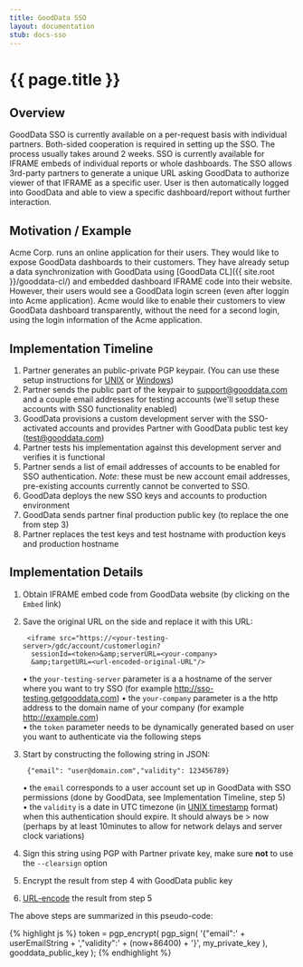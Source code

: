 ```yaml
---
title: GoodData SSO
layout: documentation
stub: docs-sso
---
```


# {{ page.title }}

## Overview

GoodData SSO is currently available on a per-request basis with individual partners. Both-sided cooperation is required in setting up the SSO. The process usually takes around 2 weeks. SSO is currently available for IFRAME embeds of individual reports or whole dashboards. The SSO allows 3rd-party partners to generate a unique URL asking GoodData to authorize viewer of that IFRAME as a specific user. User is then automatically logged into GoodData and able to view a specific dashboard/report without further interaction.

## Motivation / Example

Acme Corp. runs an online application for their users. They would like to expose GoodData dashboards to their customers. They have already setup a data synchronization with GoodData using [GoodData CL]({{ site.root }}/gooddata-cl/) and embedded dashboard IFRAME code into their website. However, their users would see a GoodData login screen (even after loggin into Acme application). Acme would like to enable their customers to view GoodData dashboard transparently, without the need for a second login, using the login information of the Acme application.

## Implementation Timeline

1. Partner generates an public-private PGP keypair. (You can use these setup instructions for [UNIX](http://www.gnupg.org/gph/en/manual.html#AEN26) or [Windows](http://www.coresecure.com/v5/gnupg.html))
2. Partner sends the public part of the keypair to support@gooddata.com and a couple email addresses for testing accounts (we'll setup these accounts with SSO functionality enabled)
3. GoodData provisions a custom development server with the SSO-activated accounts and provides Partner with GoodData public test key (test@gooddata.com)
4. Partner tests his implementation against this development server and verifies it is functional
5. Partner sends a list of email addresses of accounts to be enabled for SSO authentication. *Note:* these must be new account email addresses, pre-existing accounts currently cannot be converted to SSO.
6. GoodData deploys the new SSO keys and accounts to production environment
7. GoodData sends partner final production public key (to replace the one from step 3)
8. Partner replaces the test keys and test hostname with production keys and production hostname

## Implementation Details

1. Obtain IFRAME embed code from GoodData website (by clicking on the `Embed` link)
2. Save the original URL on the side and replace it with this URL:

        <iframe src="https://<your-testing-server>/gdc/account/customerlogin?
         sessionId=<token>&amp;serverURL=<your-company>
         &amp;targetURL=<url-encoded-original-URL"/>

   • the `your-testing-server` parameter is a a hostname of the server where you want to try SSO (for example http://sso-testing.getgooddata.com)
   • the `your-company` parameter is a the http address to the domain name of your company (for example http://example.com)  
   • the `token` parameter needs to be dynamically generated based on user you want to authenticate via the following steps

3. Start by constructing the following string in JSON:

        {"email": "user@domain.com","validity": 123456789}

   • the `email` corresponds to a user account set up in GoodData with SSO permissions (done by GoodData, see Implementation Timeline, step 5)  
   • the `validity` is a date in UTC timezone (in [UNIX timestamp](http://en.wikipedia.org/wiki/Unix_time) format) when this authentication should expire. It should always be > now (perhaps by at least 10minutes to allow for network delays and server clock variations)

4. Sign this string using PGP with Partner private key, make sure **not** to use the `--clearsign` option
5. Encrypt the result from step 4 with GoodData public key
6. [URL-encode](http://meyerweb.com/eric/tools/dencoder/) the result from step 5

The above steps are summarized in this pseudo-code:

{% highlight js %}
token = pgp_encrypt(
  pgp_sign(
    '{"email":' + userEmailString + ',"validity":' + (now+86400) + '}',
    my_private_key
  ),
  gooddata_public_key
);
{% endhighlight %}

